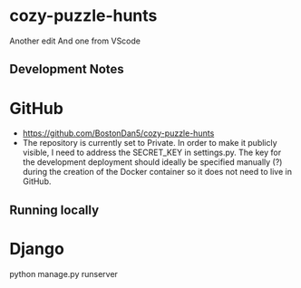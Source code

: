 # cozy-puzzle-hunts
Another edit
And one from VScode

## Development Notes
# GitHub
* https://github.com/BostonDan5/cozy-puzzle-hunts
* The repository is currently set to Private. In order to make it publicly visible, I need to address the SECRET_KEY in settings.py. The key for the development deployment should ideally be specified manually (?) during the creation of the Docker container so it does not need to live in GitHub.

## Running locally
# Django
python manage.py runserver